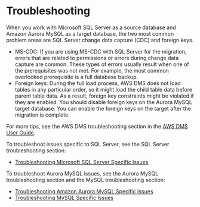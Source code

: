 # Troubleshooting<a name="chap-sqlserver2aurora.steps.troubleshooting"></a>

When you work with Microsoft SQL Server as a source database and Amazon Aurora MySQL as a target database, the two most common problem areas are SQL Server change data capture \(CDC\) and foreign keys\.
+ MS\-CDC: If you are using MS\-CDC with SQL Server for the migration, errors that are related to permissions or errors during change data capture are common\. These types of errors usually result when one of the prerequisites was not met\. For example, the most common overlooked prerequisite is a full database backup\.
+ Foreign keys: During the full load process, AWS DMS does not load tables in any particular order, so it might load the child table data before parent table data\. As a result, foreign key constraints might be violated if they are enabled\. You should disable foreign keys on the Aurora MySQL target database\. You can enable the foreign keys on the target after the migration is complete\.

For more tips, see the AWS DMS troubleshooting section in the [AWS DMS User Guide](https://docs.aws.amazon.com/dms/latest/userguide/CHAP_Troubleshooting.html)\.

To troubleshoot issues specific to SQL Server, see the SQL Server troubleshooting section:
+  [Troubleshooting Microsoft SQL Server Specific Issues](https://docs.aws.amazon.com/dms/latest/userguide/CHAP_Troubleshooting.html#CHAP_Troubleshooting.SQLServer) 

To troubleshoot Aurora MySQL issues, see the Aurora MySQL troubleshooting section and the MySQL troubleshooting section:
+  [Troubleshooting Amazon Aurora MySQL Specific Issues](https://docs.aws.amazon.com/dms/latest/userguide/CHAP_Troubleshooting.html#CHAP_Troubleshooting.Aurora) 
+  [Troubleshooting MySQL Specific Issues](https://docs.aws.amazon.com/dms/latest/userguide/CHAP_Troubleshooting.html#CHAP_Troubleshooting.MySQL) 